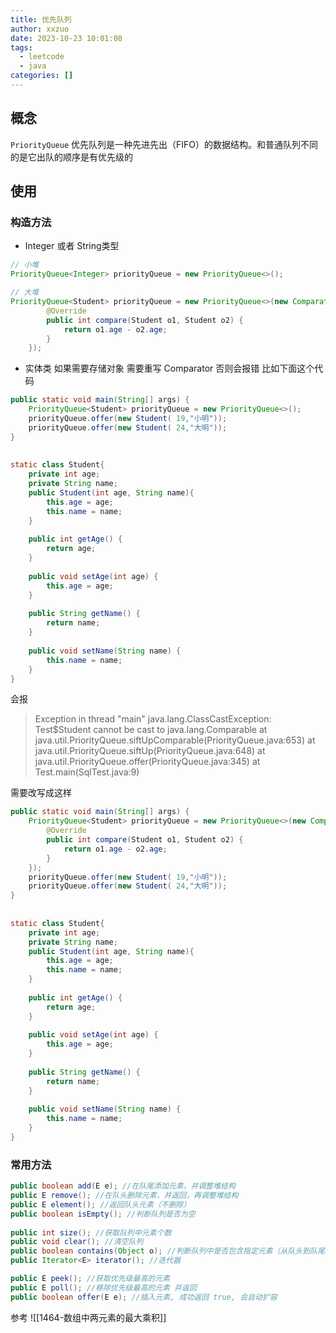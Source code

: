 ```yaml
---
title: 优先队列
author: xxzuo
date: 2023-10-23 10:01:08
tags:
  - leetcode
  - java
categories: []
---
```


## 概念
`PriorityQueue` 优先队列是一种先进先出（FIFO）的数据结构。和普通队列不同的是它出队的顺序是有优先级的


## 使用
### 构造方法
- Integer 或者 String类型
```java
// 小堆
PriorityQueue<Integer> priorityQueue = new PriorityQueue<>();

// 大堆
PriorityQueue<Student> priorityQueue = new PriorityQueue<>(new Comparator<Student>() {  
        @Override  
        public int compare(Student o1, Student o2) {  
            return o1.age - o2.age;  
        }  
    }); 

```

- 实体类
如果需要存储对象 需要重写 Comparator 否则会报错
比如下面这个代码
```java
public static void main(String[] args) {  
    PriorityQueue<Student> priorityQueue = new PriorityQueue<>();  
    priorityQueue.offer(new Student( 19,"小明"));  
    priorityQueue.offer(new Student( 24,"大明"));  
}  
  
  
static class Student{  
    private int age;  
    private String name;  
    public Student(int age, String name){  
        this.age = age;  
        this.name = name;  
    }  
  
    public int getAge() {  
        return age;  
    }  
  
    public void setAge(int age) {  
        this.age = age;  
    }  
  
    public String getName() {  
        return name;  
    }  
  
    public void setName(String name) {  
        this.name = name;  
    }  
}

```

会报
> Exception in thread "main" java.lang.ClassCastException: Test$Student cannot be cast to java.lang.Comparable
	at java.util.PriorityQueue.siftUpComparable(PriorityQueue.java:653)
	at java.util.PriorityQueue.siftUp(PriorityQueue.java:648)
	at java.util.PriorityQueue.offer(PriorityQueue.java:345)
	at Test.main(SqlTest.java:9)

需要改写成这样
```java
public static void main(String[] args) {  
    PriorityQueue<Student> priorityQueue = new PriorityQueue<>(new Comparator<Student>() {  
        @Override  
        public int compare(Student o1, Student o2) {  
            return o1.age - o2.age;  
        }  
    });  
    priorityQueue.offer(new Student( 19,"小明"));  
    priorityQueue.offer(new Student( 24,"大明"));  
}  
  
  
static class Student{  
    private int age;  
    private String name;  
    public Student(int age, String name){  
        this.age = age;  
        this.name = name;  
    }  
  
    public int getAge() {  
        return age;  
    }  
  
    public void setAge(int age) {  
        this.age = age;  
    }  
  
    public String getName() {  
        return name;  
    }  
  
    public void setName(String name) {  
        this.name = name;  
    }  
}

```


### 常用方法
```java
public boolean add(E e); //在队尾添加元素，并调整堆结构
public E remove(); //在队头删除元素，并返回，再调整堆结构
public E element(); //返回队头元素（不删除）
public boolean isEmpty(); //判断队列是否为空
​
public int size(); //获取队列中元素个数
public void clear(); //清空队列
public boolean contains(Object o); //判断队列中是否包含指定元素（从队头到队尾遍历）
public Iterator<E> iterator(); //迭代器

public E peek(); //获取优先级最高的元素
public E poll(); //移除优先级最高的元素 并返回
public boolean offer(E e); //插入元素, 成功返回 true, 会自动扩容

```

参考 ![[1464-数组中两元素的最大乘积]]


